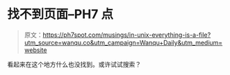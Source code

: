 # 找不到页面–PH7 点

> 原文：<https://ph7spot.com/musings/in-unix-everything-is-a-file?utm_source=wanqu.co&utm_campaign=Wanqu+Daily&utm_medium=website>

<main id="main" class="site-main clearfix">



看起来在这个地方什么也没找到。或许试试搜索？



</main>